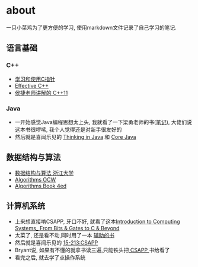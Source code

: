 # about

一只小菜鸡为了更方便的学习, 使用markdown文件记录了自己学习的笔记.

## 语言基础
### C++
* [学习和使用C指针](C++/UnderstandAndUsingCPointers/UnderstandAndUsingCPointers.md)
* [Effective C++](C++/EffectiveCPP/EffectiveCPlusPlus.md)
* [侯捷老师讲解的 C++11](C++/HouJieC11/HouJieC11.md)

### Java 
* 一开始感觉Java编程思想太上头, 我就看了一下梁勇老师的书([笔记](Java&Python/JavaLiangY/IntroductionJavaAndDataStructure.md)), 大佬们说这本书很啰嗦, 我个人觉得还是对新手很友好的
* 然后就是喜闻乐见的 [Thinking in Java](Java&Python/JavaCore/ThinkingInJava.md) 和 [Core Java](Java&Python/JavaCore/CoreJava.md)

## 数据结构与算法

* [数据结构与算法 浙江大学](Algorithms/DataStructure-ZJU/DataStructure.md)
* [Algorithms OCW](Algorithms/Alogrithm4ed/AlgorithmOCW.md)
* [Algorithms Book 4ed](Algorithms/Alogrithm4ed/Algorithm4ed.md)

## 计算机系统
* 上来想直接啃CSAPP, 牙口不好, 就看了这本[Introduction to Computing Systems_ From Bits & Gates to C & Beyond](ComputerSystem/CSAPP/Yale.Patt.Intro.Computer.System.md)
* 太菜了, 还是看不动,同时用了一本 [辅助的书](ComputerSystem/Code-HLCHS/Code_theHiddenLanguageforComputerHardwareandSoftware.md)
* 然后就是喜闻乐见的 [15-213:CSAPP](ComputerSystem/CSAPP/CSAPP.Mooc.md)
* Bryant说, 如果有不懂的就拿书读三遍,只能铁头把[ CSAPP ](ComputerSystem/CSAPP/CSAPP.Book.md)书给看了
* 看完之后, 就去学了点操作系统